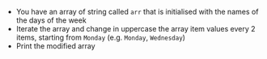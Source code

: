 - You have an array of string called `arr` that is initialised with the names of the days of the week
- Iterate the array and change in uppercase the array item values every 2 items, starting from `Monday` (e.g. `Monday`, `Wednesday`)
- Print the modified array

